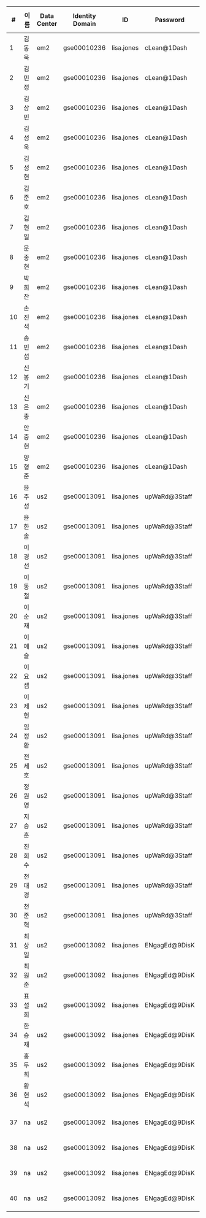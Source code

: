 | #  | 이름  | Data Center | Identity Domain | ID         | Password      | Developer Cloud URL                                                                      | Project       | Repository Name | app name | 
|---|--------|-------|-------------|-----------|--------------|--------------------------|----------|---------|----------| 
| 1  | 김동욱 | em2         | gse00010236     | lisa.jones | cLean@1Dash   | [Developer Cloud URL](https://developer.em2.oraclecloud.com/developer67813-gse00010236)  | Project**01** | Rep**01**       | a**01**  | 
| 2  | 김민정 | em2         | gse00010236     | lisa.jones | cLean@1Dash   | [Developer Cloud URL](https://developer.em2.oraclecloud.com/developer67813-gse00010236)  | Project**01** | Rep**02**       | a**02**  | 
| 3  | 김상민 | em2         | gse00010236     | lisa.jones | cLean@1Dash   | [Developer Cloud URL](https://developer.em2.oraclecloud.com/developer67813-gse00010236)  | Project**01** | Rep**03**       | a**03**  | 
| 4  | 김성욱 | em2         | gse00010236     | lisa.jones | cLean@1Dash   | [Developer Cloud URL](https://developer.em2.oraclecloud.com/developer67813-gse00010236)  | Project**01** | Rep**04**       | a**04**  | 
| 5  | 김성현 | em2         | gse00010236     | lisa.jones | cLean@1Dash   | [Developer Cloud URL](https://developer.em2.oraclecloud.com/developer67813-gse00010236)  | Project**01** | Rep**05**       | a**05**  | 
| 6  | 김준호 | em2         | gse00010236     | lisa.jones | cLean@1Dash   | [Developer Cloud URL](https://developer.em2.oraclecloud.com/developer67813-gse00010236)  | Project**02** | Rep**06**       | a**06**  | 
| 7  | 김현일 | em2         | gse00010236     | lisa.jones | cLean@1Dash   | [Developer Cloud URL](https://developer.em2.oraclecloud.com/developer67813-gse00010236)  | Project**02** | Rep**07**       | a**07**  | 
| 8  | 문종현 | em2         | gse00010236     | lisa.jones | cLean@1Dash   | [Developer Cloud URL](https://developer.em2.oraclecloud.com/developer67813-gse00010236)  | Project**02** | Rep**08**       | a**08**  | 
| 9  | 박희찬 | em2         | gse00010236     | lisa.jones | cLean@1Dash   | [Developer Cloud URL](https://developer.em2.oraclecloud.com/developer67813-gse00010236)  | Project**02** | Rep**09**       | a**09**  | 
| 10 | 손진석 | em2         | gse00010236     | lisa.jones | cLean@1Dash   | [Developer Cloud URL](https://developer.em2.oraclecloud.com/developer67813-gse00010236)  | Project**02** | Rep**10**       | a**10**  | 
| 11 | 송민섭 | em2         | gse00010236     | lisa.jones | cLean@1Dash   | [Developer Cloud URL](https://developer.em2.oraclecloud.com/developer67813-gse00010236)  | Project**03** | Rep**11**       | a**11**  | 
| 12 | 신봉기 | em2         | gse00010236     | lisa.jones | cLean@1Dash   | [Developer Cloud URL](https://developer.em2.oraclecloud.com/developer67813-gse00010236)  | Project**03** | Rep**12**       | a**12**  | 
| 13 | 신은총 | em2         | gse00010236     | lisa.jones | cLean@1Dash   | [Developer Cloud URL](https://developer.em2.oraclecloud.com/developer67813-gse00010236)  | Project**03** | Rep**13**       | a**13**  | 
| 14 | 안중현 | em2         | gse00010236     | lisa.jones | cLean@1Dash   | [Developer Cloud URL](https://developer.em2.oraclecloud.com/developer67813-gse00010236)  | Project**03** | Rep**14**       | a**14**  | 
| 15 | 양형준 | em2         | gse00010236     | lisa.jones | cLean@1Dash   | [Developer Cloud URL](https://developer.em2.oraclecloud.com/developer67813-gse00010236)  | Project**03** | Rep**15**       | a**15**  | 
| 16 | 윤주성 | us2         | gse00013091     | lisa.jones | upWaRd@3Staff | [Developer Cloud URL](https://developer.us2.oraclecloud.com/developer74275-gse00013091)  | Project**04** | Rep**16**       | a**16**  | 
| 17 | 윤한솔 | us2         | gse00013091     | lisa.jones | upWaRd@3Staff | [Developer Cloud URL](https://developer.us2.oraclecloud.com/developer74275-gse00013091)  | Project**04** | Rep**17**       | a**17**  | 
| 18 | 이경선 | us2         | gse00013091     | lisa.jones | upWaRd@3Staff | [Developer Cloud URL](https://developer.us2.oraclecloud.com/developer74275-gse00013091)  | Project**04** | Rep**18**       | a**18**  | 
| 19 | 이동철 | us2         | gse00013091     | lisa.jones | upWaRd@3Staff | [Developer Cloud URL](https://developer.us2.oraclecloud.com/developer74275-gse00013091)  | Project**04** | Rep**19**       | a**19**  | 
| 20 | 이순재 | us2         | gse00013091     | lisa.jones | upWaRd@3Staff | [Developer Cloud URL](https://developer.us2.oraclecloud.com/developer74275-gse00013091)  | Project**04** | Rep**20**       | a**20**  | 
| 21 | 이예슬 | us2         | gse00013091     | lisa.jones | upWaRd@3Staff | [Developer Cloud URL](https://developer.us2.oraclecloud.com/developer74275-gse00013091)  | Project**05** | Rep**21**       | a**21**  | 
| 22 | 이요셉 | us2         | gse00013091     | lisa.jones | upWaRd@3Staff | [Developer Cloud URL](https://developer.us2.oraclecloud.com/developer74275-gse00013091)  | Project**05** | Rep**22**       | a**22**  | 
| 23 | 이제헌 | us2         | gse00013091     | lisa.jones | upWaRd@3Staff | [Developer Cloud URL](https://developer.us2.oraclecloud.com/developer74275-gse00013091)  | Project**05** | Rep**23**       | a**23**  | 
| 24 | 임정환 | us2         | gse00013091     | lisa.jones | upWaRd@3Staff | [Developer Cloud URL](https://developer.us2.oraclecloud.com/developer74275-gse00013091)  | Project**05** | Rep**24**       | a**24**  | 
| 25 | 전세호 | us2         | gse00013091     | lisa.jones | upWaRd@3Staff | [Developer Cloud URL](https://developer.us2.oraclecloud.com/developer74275-gse00013091)  | Project**05** | Rep**25**       | a**25**  | 
| 26 | 정원영 | us2         | gse00013091     | lisa.jones | upWaRd@3Staff | [Developer Cloud URL](https://developer.us2.oraclecloud.com/developer74275-gse00013091)  | Project**06** | Rep**26**       | a**26**  | 
| 27 | 지승훈 | us2         | gse00013091     | lisa.jones | upWaRd@3Staff | [Developer Cloud URL](https://developer.us2.oraclecloud.com/developer74275-gse00013091)  | Project**06** | Rep**27**       | a**27**  | 
| 28 | 진희수 | us2         | gse00013091     | lisa.jones | upWaRd@3Staff | [Developer Cloud URL](https://developer.us2.oraclecloud.com/developer74275-gse00013091)  | Project**06** | Rep**28**       | a**28**  | 
| 29 | 천대경 | us2         | gse00013091     | lisa.jones | upWaRd@3Staff | [Developer Cloud URL](https://developer.us2.oraclecloud.com/developer74275-gse00013091)  | Project**06** | Rep**29**       | a**29**  | 
| 30 | 천준혁 | us2         | gse00013091     | lisa.jones | upWaRd@3Staff | [Developer Cloud URL](https://developer.us2.oraclecloud.com/developer74275-gse00013091)  | Project**06** | Rep**30**       | a**30**  | 
| 31 | 최상일 | us2         | gse00013092     | lisa.jones | ENgagEd@9DisK | [Developer Cloud URL](https://developer.us2.oraclecloud.com/developer32639-gse00013092/) | Project**07** | Rep**31**       | a**31**  | 
| 32 | 최원준 | us2         | gse00013092     | lisa.jones | ENgagEd@9DisK | [Developer Cloud URL](https://developer.us2.oraclecloud.com/developer32639-gse00013092/) | Project**07** | Rep**32**       | a**32**  | 
| 33 | 표설희 | us2         | gse00013092     | lisa.jones | ENgagEd@9DisK | [Developer Cloud URL](https://developer.us2.oraclecloud.com/developer32639-gse00013092/) | Project**07** | Rep**33**       | a**33**  | 
| 34 | 한승재 | us2         | gse00013092     | lisa.jones | ENgagEd@9DisK | [Developer Cloud URL](https://developer.us2.oraclecloud.com/developer32639-gse00013092/) | Project**07** | Rep**34**       | a**34**  | 
| 35 | 홍두희 | us2         | gse00013092     | lisa.jones | ENgagEd@9DisK | [Developer Cloud URL](https://developer.us2.oraclecloud.com/developer32639-gse00013092/) | Project**07** | Rep**35**       | a**35**  | 
| 36 | 황현석 | us2         | gse00013092     | lisa.jones | ENgagEd@9DisK | [Developer Cloud URL](https://developer.us2.oraclecloud.com/developer32639-gse00013092/) | Project**08** | Rep**36**       | a**36**  | 
| 37 | na  | us2         | gse00013092     | lisa.jones | ENgagEd@9DisK | [Developer Cloud URL](https://developer.us2.oraclecloud.com/developer32639-gse00013092/) | Project**08** | Rep**37**       | a**37**  | 
| 38 | na  | us2         | gse00013092     | lisa.jones | ENgagEd@9DisK | [Developer Cloud URL](https://developer.us2.oraclecloud.com/developer32639-gse00013092/) | Project**08** | Rep**38**       | a**38**  | 
| 39 | na  | us2         | gse00013092     | lisa.jones | ENgagEd@9DisK | [Developer Cloud URL](https://developer.us2.oraclecloud.com/developer32639-gse00013092/) | Project**08** | Rep**39**       | a**39**  | 
| 40 | na  | us2         | gse00013092     | lisa.jones | ENgagEd@9DisK | [Developer Cloud URL](https://developer.us2.oraclecloud.com/developer32639-gse00013092/) | Project**08** | Rep**40**       | a**40**  | 
